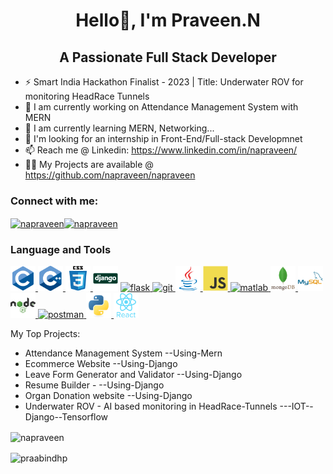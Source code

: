 
<!--
- 🌱 I’m currently learning ...
- 👯 I’m looking to collaborate on ...
- 🤔 I’m looking for help with ...
- 💬 Ask me about ...
- 📫 How to reach me: ...
- 😄 Pronouns: ...
- ⚡ Fun fact: ...
-->
<h1 align="center">Hello👋, I'm Praveen.N</h1>
<h2 align="center">A Passionate Full Stack Developer</h2>

- ⚡ Smart India Hackathon Finalist - 2023 | Title: Underwater ROV for monitoring HeadRace Tunnels
- 🔭 I am currently working on Attendance Management System with MERN
- 🌱 I am currently learning MERN, Networking...
- 👯 I'm looking for an internship in Front-End/Full-stack Developmnet
- 📫 Reach me @ Linkedin: https://www.linkedin.com/in/napraveen/
- 👨‍💻 My Projects are available @ https://github.com/napraveen/napraveen
  
<h3 align="left">Connect with me:</h3>


<a href="https://www.linkedin.com/in/napraveen/" target="_blank"><img align="center" src="https://raw.githubusercontent.com/rahuldkjain/github-profile-readme-generator/master/src/images/icons/Social/linked-in-alt.svg" alt="napraveen" height="30" width="40" /></a><a href="https://github.com/napraveen/" target="_blank"><img align="center" src="https://raw.githubusercontent.com/rahuldkjain/github-profile-readme-generator/master/src/images/icons/Social/github.svg" alt="napraveen" height="30" width="40" /></a>

<h3>Language and Tools</h3>
<p align="left">
  <a href="https://www.cprogramming.com/" target="_blank"> <img src="https://raw.githubusercontent.com/devicons/devicon/master/icons/c/c-original.svg" alt="c" width="40" height="40"/> </a> <a href="https://www.w3schools.com/cpp/" target="_blank"> <img src="https://raw.githubusercontent.com/devicons/devicon/master/icons/cplusplus/cplusplus-original.svg" alt="cplusplus" width="40" height="40"/> </a><a href="https://www.w3schools.com/css/" target="_blank"> <img src="https://raw.githubusercontent.com/devicons/devicon/master/icons/css3/css3-original-wordmark.svg" alt="css3" width="40" height="40"/> </a <a href="https://www.djangoproject.com/" target="_blank"> <img src="https://raw.githubusercontent.com/devicons/devicon/master/icons/django/django-original.svg" alt="django" width="40" height="40"/> </a> <a href="https://flask.palletsprojects.com/" target="_blank"> <img src="https://www.vectorlogo.zone/logos/pocoo_flask/pocoo_flask-icon.svg" alt="flask" width="40" height="40"/> </a><a href="https://git-scm.com/" target="_blank"> <img src="https://www.vectorlogo.zone/logos/git-scm/git-scm-icon.svg" alt="git" width="40" height="40"/> </a> <a href="https://www.java.com" target="_blank"> <img src="https://raw.githubusercontent.com/devicons/devicon/master/icons/java/java-original.svg" alt="java" width="40" height="40"/> </a> <a href="https://developer.mozilla.org/en-US/docs/Web/JavaScript" target="_blank"> <img src="https://raw.githubusercontent.com/devicons/devicon/master/icons/javascript/javascript-original.svg" alt="javascript" width="40" height="40"/> </a><a href="https://www.mathworks.com/" target="_blank"> <img src="https://upload.wikimedia.org/wikipedia/commons/2/21/Matlab_Logo.png" alt="matlab" width="40" height="40"/> </a> <a href="https://www.mongodb.com/" target="_blank"> <img src="https://raw.githubusercontent.com/devicons/devicon/master/icons/mongodb/mongodb-original-wordmark.svg" alt="mongodb" width="40" height="40"/> </a>  <a href="https://www.mysql.com/" target="_blank"> <img src="https://raw.githubusercontent.com/devicons/devicon/master/icons/mysql/mysql-original-wordmark.svg" alt="mysql" width="40" height="40"/> </a><a href="https://nodejs.org" target="_blank"> <img src="https://raw.githubusercontent.com/devicons/devicon/master/icons/nodejs/nodejs-original-wordmark.svg" alt="nodejs" width="40" height="40"/> </a><a href="https://postman.com" target="_blank"> <img src="https://www.vectorlogo.zone/logos/getpostman/getpostman-icon.svg" alt="postman" width="40" height="40"/> </a> <a href="https://www.python.org" target="_blank"> <img src="https://raw.githubusercontent.com/devicons/devicon/master/icons/python/python-original.svg" alt="python" width="40" height="40"/> </a><a href="https://reactjs.org/" target="_blank"> <img src="https://raw.githubusercontent.com/devicons/devicon/master/icons/react/react-original-wordmark.svg" alt="react" width="40" height="40"/> </a> 
</p>

My Top Projects:
  - Attendance Management System --Using-Mern
  - Ecommerce Website --Using-Django
  - Leave Form Generator and Validator --Using-Django
  - Resume Builder - --Using-Django
  - Organ Donation website --Using-Django
  - Underwater ROV - AI based monitoring in HeadRace-Tunnels ---IOT--Django--Tensorflow

<p><img align="center" src="https://github-readme-stats.vercel.app/api/top-langs?username=napraveen&show_icons=true&locale=en&include_all_commits=true&hide_border=true&theme=radical&layout=compact" alt="napraveen" /></p>

<p><img align="center" src="https://github-readme-stats.vercel.app/api?username=napraveen&show_icons=true&include_all_commits=true&hide_border=true&theme=radical&locale=en" alt="praabindhp" /></p>
